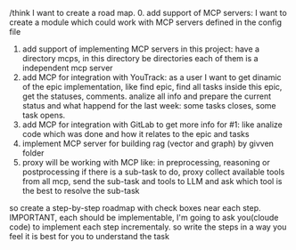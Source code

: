 /think I want to create a road map.
  0. add support of MCP servers: I want to create a module which could work with MCP servers defined in the config file 
  1. add support of implementing MCP servers in this project: have a directory mcps, in this directory be directories each of 
  them is a independent mcp server
  2. add MCP for integration with YouTrack: as a user I want to get dinamic of the epic implementation, like find epic, find 
  all tasks inside this epic, get the statuses, comments. analize all info and prepare the current status and what happend for
   the last week: some tasks closes, some task opens. 
  2. add MCP for integration with GitLab to get more info for #1: like analize code which was done and how it relates to the 
  epic and tasks
  3. implement MCP server for building rag (vector and graph) by givven folder
  4. proxy will be working with MCP like: in preprocessing, reasoning or postprocessing if there is a sub-task to do, proxy 
  collect available tools from all mcp, send the sub-task and tools to LLM and ask which tool is the best to resolve the 
  sub-task

  so create a step-by-step roadmap with check boxes near each step. 
  IMPORTANT, each should be implementable, I'm going to ask you(cloude code) to implement each step incrementaly. so write the
   steps in a way you feel it is best for you to understand the task
